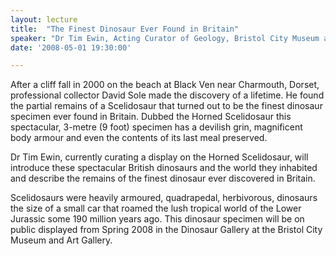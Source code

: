 ```yaml
---
layout: lecture
title:  "The Finest Dinosaur Ever Found in Britain"
speaker: "Dr Tim Ewin, Acting Curator of Geology, Bristol City Museum and Art Gallery"
date: '2008-05-01 19:30:00'

---
```

After a cliff fall in 2000 on the beach at Black Ven near Charmouth, Dorset, professional collector David Sole made the discovery of a lifetime. He found the partial remains of a Scelidosaur that turned out to be the finest dinosaur specimen ever found in Britain. Dubbed the Horned Scelidosaur this spectacular, 3-metre (9 foot) specimen has a devilish grin, magnificent body armour and even the contents of its last meal preserved.

Dr Tim Ewin, currently curating a display on the Horned Scelidosaur, will introduce these spectacular British dinosaurs and the world they inhabited and describe the remains of the finest dinosaur ever discovered in Britain.

Scelidosaurs were heavily armoured, quadrapedal, herbivorous, dinosaurs the size of a small car that roamed the lush tropical world of the Lower Jurassic some 190 million years ago. This dinosaur specimen will be on public displayed from Spring 2008 in the Dinosaur Gallery at the Bristol City Museum and Art Gallery.